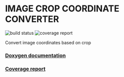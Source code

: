 # IMAGE CROP COORDINATE CONVERTER

![build status](https://gitlab.mrt.uni-karlsruhe.de/MRT/draft/image_crop_coordinate_converter/badges/master/build.svg)
![coverage report](https://gitlab.mrt.uni-karlsruhe.de/MRT/draft/image_crop_coordinate_converter/badges/master/coverage.svg)

Convert image coordinates based on crop

### [Doxygen documentation](http://MRT.pages.mrt.uni-karlsruhe.de/image_crop_coordinate_converter/doxygen/index.html)
### [Coverage report](http://MRT.pages.mrt.uni-karlsruhe.de/image_crop_coordinate_converter/coverage/index.html)

